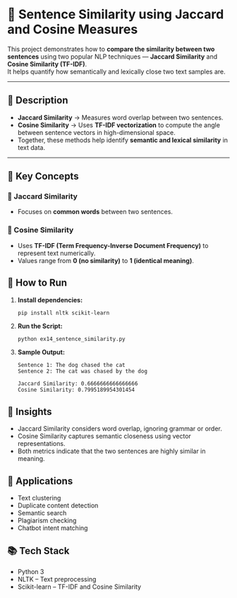 # 🧮 Sentence Similarity using Jaccard and Cosine Measures

This project demonstrates how to **compare the similarity between two sentences** using two popular NLP techniques — **Jaccard Similarity** and **Cosine Similarity (TF-IDF)**.  
It helps quantify how semantically and lexically close two text samples are.

---

## 📘 Description

- **Jaccard Similarity** → Measures word overlap between two sentences.  
- **Cosine Similarity** → Uses **TF-IDF vectorization** to compute the angle between sentence vectors in high-dimensional space.  
- Together, these methods help identify **semantic and lexical similarity** in text data.

---

## 🧩 Key Concepts

### 🔹 Jaccard Similarity
- Focuses on **common words** between two sentences.

### 🔹 Cosine Similarity
- Uses **TF-IDF (Term Frequency-Inverse Document Frequency)** to represent text numerically.  
- Values range from **0 (no similarity)** to **1 (identical meaning)**.


## 🚀 How to Run

1. **Install dependencies:**
   ```bash
   pip install nltk scikit-learn
   ```
2. **Run the Script:**
   ```
   python ex14_sentence_similarity.py
   ```
3. **Sample Output:**
   ```
   Sentence 1: The dog chased the cat
   Sentence 2: The cat was chased by the dog

   Jaccard Similarity: 0.6666666666666666
   Cosine Similarity: 0.7995189954301454
   ```
 
## 🎯 Insights
- Jaccard Similarity considers word overlap, ignoring grammar or order.
- Cosine Similarity captures semantic closeness using vector representations.
- Both metrics indicate that the two sentences are highly similar in meaning.

  
## 🧠 Applications
- Text clustering
- Duplicate content detection
- Semantic search
- Plagiarism checking
- Chatbot intent matching
  
  
## 📚 Tech Stack

- Python 3
- NLTK – Text preprocessing
- Scikit-learn – TF-IDF and Cosine Similarity

  
